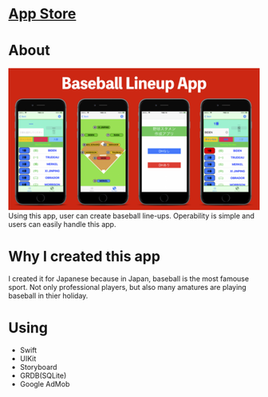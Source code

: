 # [App Store](https://apps.apple.com/ca/app/%E9%87%8E%E7%90%83%E3%82%B9%E3%82%BF%E3%83%A1%E3%83%B3%E4%BD%9C%E6%88%90%E3%82%A2%E3%83%97%E3%83%AA/id1557158760#?platform=iphone)

# About
![Screen shots](https://github.com/korosaka/source_image/blob/main/lineup_ios/lineup_screenshots.png)
Using this app, user can create baseball line-ups.
Operability is simple and users can easily handle this app.

# Why I created this app
I created it for Japanese because in Japan, baseball is the most famouse sport.
Not only professional players, but also many amatures are playing baseball in thier holiday.

# Using
- Swift
- UIKit
- Storyboard
- GRDB(SQLite)
- Google AdMob
